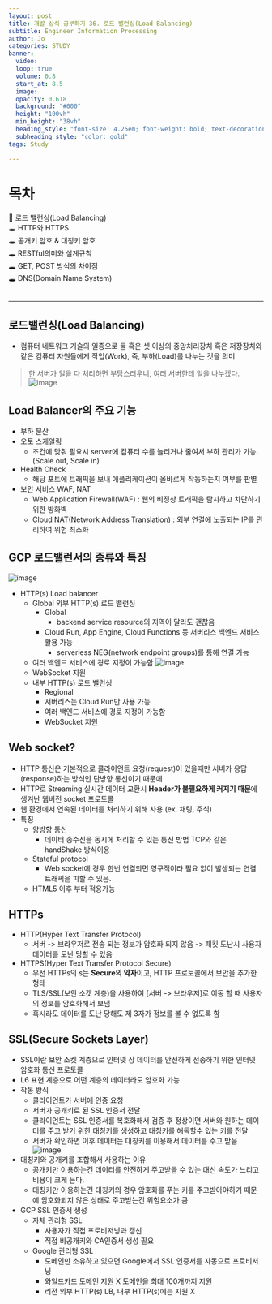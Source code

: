 ```yaml
---
layout: post
title: 개발 상식 공부하기 36. 로드 밸런싱(Load Balancing)
subtitle: Engineer Information Processing
author: Jo
categories: STUDY
banner:
  video: 
  loop: true
  volume: 0.8
  start_at: 8.5
  image: 
  opacity: 0.618
  background: "#000"
  height: "100vh"
  min_height: "38vh"
  heading_style: "font-size: 4.25em; font-weight: bold; text-decoration: underline"
  subheading_style: "color: gold"
tags: Study

---
```


# 목차
📌 로드 밸런싱(Load Balancing) <br>
🕳 HTTP와 HTTPS <br>
🕳 공개키 암호 & 대칭키 암호 <br>
🕳 RESTful의미와 설계규칙 <br>
🕳 GET, POST 방식의 차이점 <br>
🕳 DNS(Domain Name System) <br>
<br>
<hr>


## 로드밸런싱(Load Balancing)
- 컴퓨터 네트워크 기술의 일종으로 둘 혹은 셋 이상의 중앙처리장치 혹은 저장장치와 같은 컴퓨터 자원들에게 작업(Work), 즉, 부하(Load)를 나누는 것을 의미
> 한 서버가 일을 다 처리하면 부담스러우니, 여러 서버한테 일을 나누겠다.
![image](https://github.com/CheeseYoung/Cheeseyoung.github.io/assets/132384527/3e2c3e92-265b-4073-8daa-cbbb310889e5)

## Load Balancer의 주요 기능
- 부하 분산
- 오토 스케일링
  - 조건에 맞춰 필요시 server에 컴퓨터 수를 늘리거나 줄여서 부하 관리가 가능. (Scale out, Scale in)
- Health Check
  - 해당 포트에 트래픽을 보내 애플리케이션이 올바르게 작동하는지 여부를 판별
- 보안 서비스 WAF, NAT
  - Web Application Firewall(WAF) : 웹의 비정상 트래픽을 탐지하고 차단하기 위한 방화벽
  - Cloud NAT(Network Address Translation) : 외부 연결에 노출되는 IP를 관리하여 위험 최소화

## GCP 로드밸런서의 종류와 특징
![image](https://github.com/CheeseYoung/Cheeseyoung.github.io/assets/132384527/668e97f3-1309-4b70-b0bd-12f6a89c28e6)
- HTTP(s) Load balancer
  - Global 외부 HTTP(s) 로드 밸런싱
    - Global
      - backend service resource의 지역이 달라도 괜찮음
    - Cloud Run, App Engine, Cloud Functions 등 서버리스 백엔드 서비스 활용 가능
      - serverless NEG(network endpoint groups)를 통해 연결 가능
  - 여러 백엔드 서비스에 경로 지정이 가능함
    ![image](https://github.com/CheeseYoung/Cheeseyoung.github.io/assets/132384527/eb641846-f8a4-48c4-839c-39a022315222)
  - WebSocket 지원
  - 내부 HTTP(s) 로드 밸런싱
    - Regional
    - 서버리스는 Cloud Run만 사용 가능
    - 여러 백엔드 서비스에 경로 지정이 가능함
    - WebSocket 지원

## Web socket?
- HTTP 통신은 기본적으로 클라이언트 요청(request)이 있을때만 서버가 응답(response)하는 방식인 단방향 통신이기 때문에
- HTTP로 Streaming 실시간 데이터 교환시 <b>Header가 불필요하게 커지기 때문</b>에 생겨난 웹버전 socket 프로토콜
- 웹 환경에서 연속된 데이터를 처리하기 위해 사용 (ex. 채팅, 주식)
- 특징
  - 양방향 통신
    - 데이터 송수신을 동시에 처리할 수 있는 통신 방법 TCP와 같은 handShake 방식이용
  - Stateful protocol
    - Web socket에 경우 한번 연결되면 영구적이라 필요 없이 발생되는 연결 트래픽을 피할 수 있음.
  - HTML5 이후 부터 적용가능

## HTTPs
- HTTP(Hyper Text Transfer Protocol)
  - 서버 -> 브라우저로 전송 되는 정보가 암호화 되지 않음
  -> 패킷 도난시 사용자 데이터를 도난 당할 수 있음
- HTTPS(Hyper Text Transfer Protocol Secure)
  - 우선 HTTPs의 s는 <b>Secure의 약자</b>이고, HTTP 프로토콜에서 보안을 추가한 형태
  - TLS/SSL(보안 소켓 계층)을 사용하여 [서버 -> 브라우저]로 이동 할 때 사용자의 정보를 암호화해서 보냄
  - 혹시라도 데이터를 도난 당해도 제 3자가 정보를 볼 수 없도록 함

## SSL(Secure Sockets Layer)
- SSL이란 보안 소켓 계층으로 인터넷 상 데이터를 안전하게 전송하기 위한 인터넷 암호화 통신 프로토콜
- L6 표현 계층으로 어떤 계층의 데이터라도 암호화 가능
- 작동 방식
  - 클라이언트가 서버에 인증 요청
  - 서버가 공개키로 된 SSL 인증서 전달
  - 클라이언트는 SSL 인증서를 복호화해서 검증 후 정상이면 서버와 원하는 데이터를 주고 받기 위한 대칭키를 생성하고 대칭키를 해독할수 있는 키를 전달
  - 서버가 확인하면 이후 데이터는 대칭키를 이용해서 데이터를 주고 받음
  ![image](https://github.com/CheeseYoung/Cheeseyoung.github.io/assets/132384527/a8b455af-07f0-46f7-b932-d70db89740e2)
- 대칭키와 공개키를 조합해서 사용하는 이유
  - 공개키만 이용하는건 데이터를 안전하게 주고받을 수 있는 대신 속도가 느리고 비용이 크게 든다.
  - 대칭키만 이용하는건 대칭키의 경우 암호화를 푸는 키를 주고받아야하기 때문에 암호화되지 않은 상태로 주고받는건 위험요소가 큼
- GCP SSL 인증서 생성
  - 자체 관리형 SSL
    - 사용자가 직접 프로비저닝과 갱신
    - 직접 비공개키와 CA인증서 생성 필요
  - Google 관리형 SSL
    - 도메인만 소유하고 있으면 Google에서 SSL 인증서를 자동으로 프로비저닝
    - 와일드카드 도메인 지원 X 도메인을 최대 100개까지 지원
    - 리전 외부 HTTP(s) LB, 내부 HTTP(s)에는 지원 X
   






